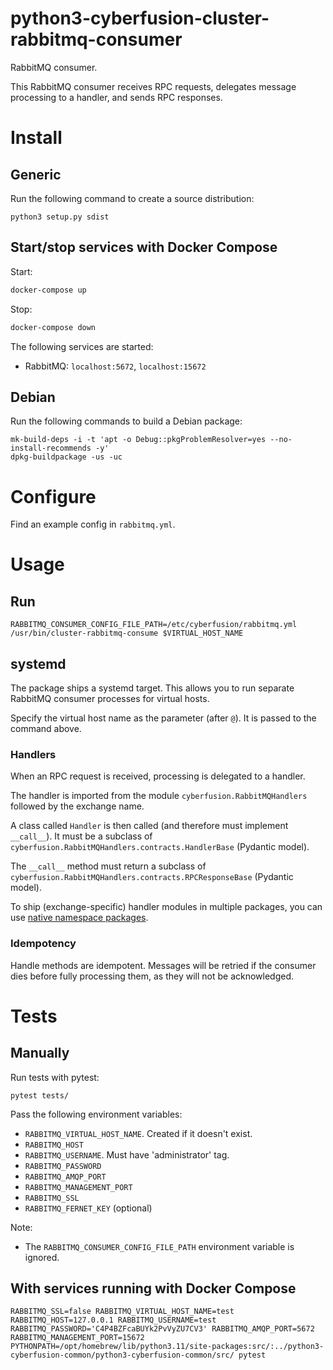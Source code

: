 # python3-cyberfusion-cluster-rabbitmq-consumer

RabbitMQ consumer.

This RabbitMQ consumer receives RPC requests, delegates message processing to a handler, and sends RPC responses.

# Install

## Generic

Run the following command to create a source distribution:

    python3 setup.py sdist

## Start/stop services with Docker Compose

Start:

```bash
docker-compose up
```

Stop:

```bash
docker-compose down
```

The following services are started:

* RabbitMQ: `localhost:5672`, `localhost:15672`

## Debian

Run the following commands to build a Debian package:

    mk-build-deps -i -t 'apt -o Debug::pkgProblemResolver=yes --no-install-recommends -y'
    dpkg-buildpackage -us -uc

# Configure

Find an example config in `rabbitmq.yml`.

# Usage

## Run

    RABBITMQ_CONSUMER_CONFIG_FILE_PATH=/etc/cyberfusion/rabbitmq.yml /usr/bin/cluster-rabbitmq-consume $VIRTUAL_HOST_NAME

## systemd

The package ships a systemd target. This allows you to run separate RabbitMQ consumer processes for virtual hosts.

Specify the virtual host name as the parameter (after `@`). It is passed to the command above.

### Handlers

When an RPC request is received, processing is delegated to a handler.

The handler is imported from the module `cyberfusion.RabbitMQHandlers` followed by the exchange name.

A class called `Handler` is then called (and therefore must implement `__call__`). It must be a subclass of `cyberfusion.RabbitMQHandlers.contracts.HandlerBase` (Pydantic model).

The `__call__` method must return a subclass of `cyberfusion.RabbitMQHandlers.contracts.RPCResponseBase` (Pydantic model).

To ship (exchange-specific) handler modules in multiple packages, you can use [native namespace packages](https://packaging.python.org/en/latest/guides/packaging-namespace-packages/#native-namespace-packages).

### Idempotency

Handle methods are idempotent. Messages will be retried if the consumer dies before fully processing them, as they will not be acknowledged.

# Tests

## Manually

Run tests with pytest:

    pytest tests/

Pass the following environment variables:

* `RABBITMQ_VIRTUAL_HOST_NAME`. Created if it doesn't exist.
* `RABBITMQ_HOST`
* `RABBITMQ_USERNAME`. Must have 'administrator' tag.
* `RABBITMQ_PASSWORD`
* `RABBITMQ_AMQP_PORT`
* `RABBITMQ_MANAGEMENT_PORT`
* `RABBITMQ_SSL`
* `RABBITMQ_FERNET_KEY` (optional)

Note:

- The `RABBITMQ_CONSUMER_CONFIG_FILE_PATH` environment variable is ignored.

## With services running with Docker Compose

    RABBITMQ_SSL=false RABBITMQ_VIRTUAL_HOST_NAME=test RABBITMQ_HOST=127.0.0.1 RABBITMQ_USERNAME=test RABBITMQ_PASSWORD='C4P4BZFcaBUYk2PvVyZU7CV3' RABBITMQ_AMQP_PORT=5672 RABBITMQ_MANAGEMENT_PORT=15672 PYTHONPATH=/opt/homebrew/lib/python3.11/site-packages:src/:../python3-cyberfusion-common/python3-cyberfusion-common/src/ pytest
